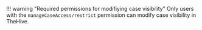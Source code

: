 !!! warning "Required permissions for modifiying case visibility"
    Only users with the `manageCaseAccess/restrict` permission can modify case visibility in TheHive.